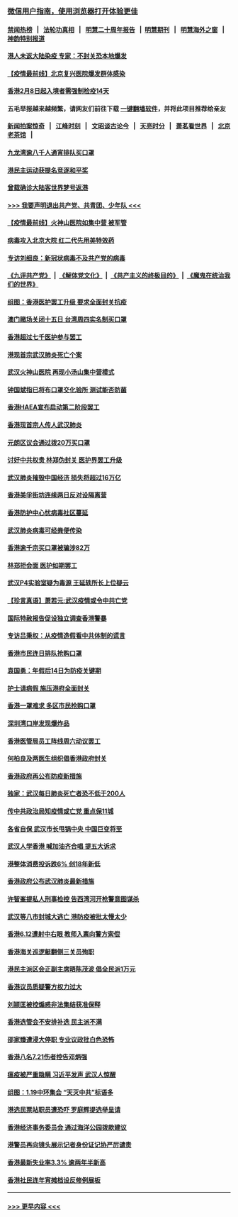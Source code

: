 ### [微信用户指南，使用浏览器打开体验更佳](https://github.com/gfw-breaker/banned-news1/blob/master/indexes/wechat-guide.md?t=0)
#### [禁闻热榜](热点新闻.md?t=0)  &nbsp;&nbsp;|&nbsp;&nbsp; [法轮功真相](https://github.com/gfw-breaker/truth/blob/master/README.md?t=0) &nbsp;&nbsp;|&nbsp;&nbsp; [明慧二十周年报告](https://github.com/gfw-breaker/mh-reports/blob/master/README.md?t=0) &nbsp;&nbsp;|&nbsp;&nbsp;[明慧期刊](https://github.com/gfw-breaker/mh-qikan) &nbsp;&nbsp;|&nbsp;&nbsp; [明慧海外之窗](https://github.com/gfw-breaker/mh-news/blob/master/README.md?t=0) &nbsp;&nbsp;|&nbsp;&nbsp; [神韵特别报道](https://github.com/gfw-breaker/mh-news/blob/master/shenyun.md?t=0)
#### [港人未返大陆染疫 专家：不封关恐本地爆发](../pages/nsc415/n11848021.md?t=02061833) 
#### [【疫情最前线】北京复兴医院爆发群体感染](../pages/nsc415/n11847626.md?t=02061833) 
#### [香港2月8日起入境者需强制检疫14天](../pages/nsc415/n11847658.md?t=02061833) 
#### 五毛举报越来越频繁，请网友们前往下载 [一键翻墙软件](https://github.com/gfw-breaker/ssr-accounts)，并将此项目推荐给亲友
#### [新闻拍案惊奇](https://github.com/gfw-breaker/banned-news1/blob/master/pages/link4.md) &nbsp;&nbsp;|&nbsp;&nbsp; [江峰时刻](https://github.com/gfw-breaker/banned-news1/blob/master/pages/link4.md) &nbsp;&nbsp;|&nbsp;&nbsp; [文昭谈古论今](https://github.com/gfw-breaker/banned-news1/blob/master/pages/link4.md) &nbsp;&nbsp;|&nbsp;&nbsp; [天亮时分](https://github.com/gfw-breaker/banned-news1/blob/master/pages/link4.md) &nbsp;&nbsp;|&nbsp;&nbsp; [萧茗看世界](https://github.com/gfw-breaker/banned-news1/blob/master/pages/link4.md) &nbsp;&nbsp;|&nbsp;&nbsp; [北京老茶馆](https://github.com/gfw-breaker/banned-news1/blob/master/pages/link4.md) &nbsp;&nbsp;|&nbsp;&nbsp; 
#### [九龙湾逾八千人通宵排队买口罩](../pages/nsc415/n11847647.md?t=02061833) 
#### [港民主运动获提名竞逐和平奖](../pages/nsc415/n11847633.md?t=02061833) 
#### [曾载确诊大陆客世界梦号返港](../pages/nsc415/n11847608.md?t=02061833) 
#### [>>> 我要声明退出共产党、共青团、少年队 <<<](https://github.com/begood0513/goodnews/blob/master/quit/letter.md) 
#### [【疫情最前线】火神山医院如集中营 被军管](../pages/nsc415/n11847524.md?t=02061833) 
#### [病毒攻入北京大院 红二代先用美特效药](../pages/nsc415/n11847427.md?t=02061833) 
#### [专访刘细良：新冠状病毒不及共产党的病毒](../pages/nsc415/n11847164.md?t=02061833) 
#### [《九评共产党》](https://github.com/begood0513/9ping.md/blob/master/README.md) &nbsp;|&nbsp; [《解体党文化》](../../../../jtdwh.md/blob/master/README.md)  &nbsp;|&nbsp; [《共产主义的终极目的》](../../../../gczydzjmd.md/blob/master/README.md) &nbsp;|&nbsp; [《魔鬼在统治我们的世界》](../../../../mgztzwmdsj.md/blob/master/README.md) 
#### [组图：香港医护罢工升级 要求全面封关抗疫](../pages/nsc415/n11844107.md?t=02061833) 
#### [澳门赌场关闭十五日 台湾周四实名制买口罩](../pages/nsc415/n11845083.md?t=02061833) 
#### [香港超过七千医护参与罢工](../pages/nsc415/n11845051.md?t=02061833) 
#### [港现首宗武汉肺炎死亡个案](../pages/nsc415/n11844998.md?t=02061833) 
#### [武汉火神山医院 再现小汤山集中营模式](../pages/nsc415/n11844763.md?t=02061833) 
#### [钟国斌指已将布口罩交化验所 测试能否防菌](../pages/nsc415/n11842783.md?t=02061833) 
#### [香港HAEA宣布启动第二阶段罢工](../pages/nsc415/n11842723.md?t=02061833) 
#### [香港现首宗人传人武汉肺炎](../pages/nsc415/n11842766.md?t=02061833) 
#### [元朗区议会通过拨20万买口罩](../pages/nsc415/n11842754.md?t=02061833) 
#### [讨好中共权贵 林郑伪封关 医护界罢工升级](../pages/nsc415/n11842359.md?t=02061833) 
#### [武汉肺炎摧毁中国经济 损失将超过16万亿](../pages/nsc415/n11839723.md?t=02061833) 
#### [香港美孚街坊连续两日反对设隔离营](../pages/nsc415/n11839962.md?t=02061833) 
#### [香港防护中心忧病毒社区蔓延](../pages/nsc415/n11839933.md?t=02061833) 
#### [武汉肺炎病毒可经粪便传染](../pages/nsc415/n11839939.md?t=02061833) 
#### [香港逾千宗买口罩被骗涉82万](../pages/nsc415/n11839914.md?t=02061833) 
#### [林郑拒会面 医护如期罢工](../pages/nsc415/n11839892.md?t=02061833) 
#### [武汉P4实验室疑为毒源 王延轶所长上位疑云](../pages/nsc415/n11835543.md?t=02061833) 
#### [【珍言真语】萧若元:武汉疫情或令中共亡党](../pages/nsc415/n11829394.md?t=02061833) 
#### [国际特赦报告促设独立调查香港警暴](../pages/nsc415/n11833845.md?t=02061833) 
#### [专访吕秉权：从疫情造假看中共体制的谎言](../pages/nsc415/n11833813.md?t=02061833) 
#### [香港市民连日排队抢购口罩](../pages/nsc415/n11833794.md?t=02061833) 
#### [袁国勇：年假后14日为防疫关键期](../pages/nsc415/n11831088.md?t=02061833) 
#### [护士请病假 施压港府全面封关](../pages/nsc415/n11831030.md?t=02061833) 
#### [香港一罩难求 多区市民抢购口罩](../pages/nsc415/n11831002.md?t=02061833) 
#### [深圳湾口岸发现爆炸品](../pages/nsc415/n11828802.md?t=02061833) 
#### [香港医管局员工阵线周六动议罢工](../pages/nsc415/n11828762.md?t=02061833) 
#### [何柏良及两医生组织倡香港政府封关](../pages/nsc415/n11828749.md?t=02061833) 
#### [香港政府再公布防疫新措施](../pages/nsc415/n11828716.md?t=02061833) 
#### [独家：武汉每日肺炎死亡者恐不低于200人](../pages/nsc415/n11828240.md?t=02061833) 
#### [传中共政治局知疫情或亡党 重点保11城](../pages/nsc415/n11828145.md?t=02061833) 
#### [各省自保 武汉市长甩锅中央 中国巨变将至](../pages/nsc415/n11828021.md?t=02061833) 
#### [武汉人学香港 喊加油齐合唱 提五大诉求](../pages/nsc415/n11827046.md?t=02061833) 
#### [港整体消费投诉跌6% 创18年新低](../pages/nsc415/n11817280.md?t=02061833) 
#### [香港政府公布武汉肺炎最新措施](../pages/nsc415/n11817152.md?t=02061833) 
#### [许智峯提私人刑事检控 告西湾河开枪警意图谋杀](../pages/nsc415/n11817132.md?t=02061833) 
#### [武汉等八市封城大逃亡 港防疫被批太慢太少](../pages/nsc415/n11817058.md?t=02061833) 
#### [香港6.12遭射中右眼 教师入禀向警方索偿](../pages/nsc415/n11814678.md?t=02061833) 
#### [香港海关巡逻艇翻侧三关员殉职](../pages/nsc415/n11814604.md?t=02061833) 
#### [港民主派区会正副主席晤陈茂波 倡全民派1万元](../pages/nsc415/n11814582.md?t=02061833) 
#### [香港议员质疑警方权力过大](../pages/nsc415/n11814560.md?t=02061833) 
#### [刘颕匡被控煽惑非法集结获准保释](../pages/nsc415/n11811727.md?t=02061833) 
#### [香港选管会不安排补选 民主派不满](../pages/nsc415/n11811691.md?t=02061833) 
#### [邵家臻遭浸大停职 专业议政批白色恐怖](../pages/nsc415/n11811670.md?t=02061833) 
#### [香港八名7.21伤者控告邓炳强](../pages/nsc415/n11811623.md?t=02061833) 
#### [瘟疫被严重隐瞒 习近平发声 武汉人惊醒](../pages/nsc415/n11811186.md?t=02061833) 
#### [组图：1.19中环集会 “天灭中共”标语多](../pages/nsc415/n11809514.md?t=02061833) 
#### [港选民票站职员遭恐吓 罗庭辉提选举呈请](../pages/nsc415/n11808914.md?t=02061833) 
#### [香港经济事务委员会 通过海洋公园拨款建议](../pages/nsc415/n11808906.md?t=02061833) 
#### [港警员再向镜头展示记者身份证记协严厉谴责](../pages/nsc415/n11808888.md?t=02061833) 
#### [香港最新失业率3.3% 逾两年半新高](../pages/nsc415/n11808887.md?t=02061833) 
#### [香港社民连年宵摊档设反修例展板](../pages/nsc415/n11808857.md?t=02061833) 

----
#### [ >>> 更早内容 <<< ](../indexes/nsc415-earlier.md)
